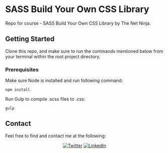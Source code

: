 # SASS Build Your Own CSS Library

Repo for course - SASS Build Your Own CSS Library by The Net Ninja.

## Getting Started

Clone this repo, and make sure to run the commands mentioned below from your terminal within the root project directory.

### Prerequisites

Make sure Node is installed and run following command:

    npm install

Run Gulp to compile .scss files to .css:

    gulp

## Contact

Feel free to find and contact me at the following:

<div align="center">

[![Twitter](https://img.shields.io/badge/Twitter-%231DA1F2.svg?style=for-the-badge&logo=Twitter&logoColor=white)](https://twitter.com/CMittell)
[![LinkedIn](https://img.shields.io/badge/LinkedIn-%230077B5.svg?style=for-the-badge&logo=linkedin&logoColor=white)](https://www.linkedin.com/in/chris-mittell/)

</div>
